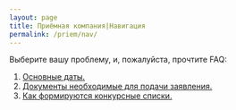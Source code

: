 ```yaml
---
layout: page
title: Приёмная компания|Навигация
permalink: /priem/nav/
---
```

Выберите вашу проблему, и, пожалуйста, прочтите FAQ:

 1. <a href="{{ site.url }}/priem/1"> Основные даты.</a> 
 2. <a href="{{ site.url }}/priem/2"> Документы необходимые для подачи заявления. </a>
 3. <a href="{{ site.url }}/priem/3"> Как формируются конкурсные списки. </a>


